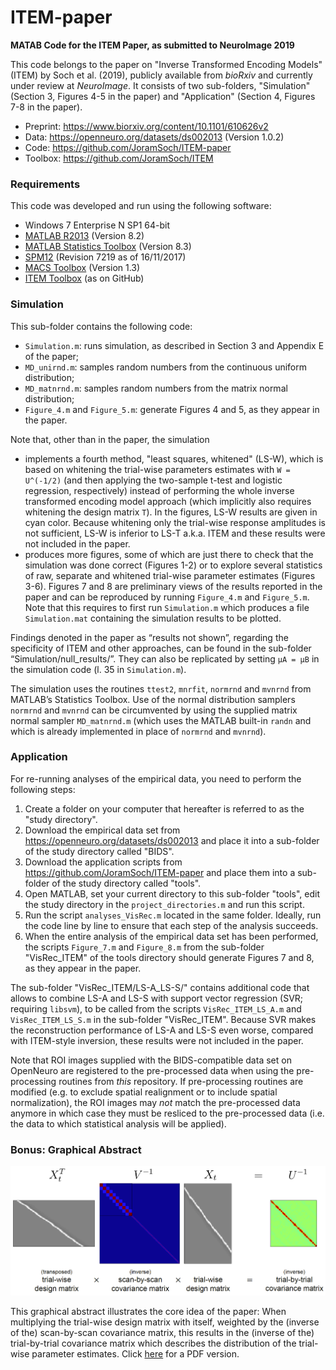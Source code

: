 # ITEM-paper

<b>MATAB Code for the ITEM Paper, as submitted to NeuroImage 2019</b>

This code belongs to the paper on "Inverse Transformed Encoding Models" (ITEM) by Soch et al. (2019), publicly available from <i>bioRxiv</i> and currently under review at <i>NeuroImage</i>. It consists of two sub-folders, "Simulation" (Section 3, Figures 4-5 in the paper) and "Application" (Section 4, Figures 7-8 in the paper).

- Preprint: https://www.biorxiv.org/content/10.1101/610626v2
- Data: https://openneuro.org/datasets/ds002013 (Version 1.0.2)
- Code: https://github.com/JoramSoch/ITEM-paper
- Toolbox: https://github.com/JoramSoch/ITEM


<h3>Requirements</h3>

This code was developed and run using the following software:
- Windows 7 Enterprise N SP1 64-bit
- <a href="https://de.mathworks.com/help/matlab/release-notes-R2013b.html">MATLAB R2013</a> (Version 8.2)
- <a href="https://de.mathworks.com/products/statistics.html">MATLAB Statistics Toolbox</a> (Version 8.3)
- <a href="https://www.fil.ion.ucl.ac.uk/spm/software/spm12/">SPM12</a> (Revision 7219 as of 16/11/2017)
- <a href="https://github.com/JoramSoch/MACS">MACS Toolbox</a> (Version 1.3)
- <a href="https://github.com/JoramSoch/ITEM">ITEM Toolbox</a> (as on GitHub)


<h3>Simulation</h3>

This sub-folder contains the following code:
- `Simulation.m`: runs simulation, as described in Section 3 and Appendix E of the paper;
- `MD_unirnd.m`: samples random numbers from the continuous uniform distribution;
- `MD_matnrnd.m`: samples random numbers from the matrix normal distribution;
- `Figure_4.m` and `Figure_5.m`: generate Figures 4 and 5, as they appear in the paper.

Note that, other than in the paper, the simulation
- implements a fourth method, "least squares, whitened" (LS-W), which is based on whitening the trial-wise parameters estimates with `W = U^(-1/2)` (and then applying the two-sample t-test and logistic regression, respectively) instead of performing the whole inverse transformed encoding model approach (which implicitly also requires whitening the design matrix `T`). In the figures, LS-W results are given in cyan color. Because whitening only the trial-wise response amplitudes is not sufficient, LS-W is inferior to LS-T a.k.a. ITEM and these results were not included in the paper.
- produces more figures, some of which are just there to check that the simulation was done correct (Figures 1-2) or to explore several statistics of raw, separate and whitened trial-wise parameter estimates (Figures 3-6). Figures 7 and 8 are preliminary views of the results reported in the paper and can be reproduced by running `Figure_4.m` and `Figure_5.m`. Note that this requires to first run `Simulation.m` which produces a file `Simulation.mat` containing the simulation results to be plotted.

Findings denoted in the paper as “results not shown”, regarding the specificity of ITEM and other approaches, can be found in the sub-folder “Simulation/null_results/”. They can also be replicated by setting `μA = μB` in the simulation code (l. 35 in `Simulation.m`).

The simulation uses the routines `ttest2`, `mnrfit`, `normrnd` and `mvnrnd` from MATLAB’s Statistics Toolbox. Use of the normal distribution samplers `normrnd` and `mvnrnd` can be circumvented by using the supplied matrix normal sampler `MD_matnrnd.m` (which uses the MATLAB built-in `randn` and which is already implemented in place of `normrnd` and `mvnrnd`).


<h3>Application</h3>

For re-running analyses of the empirical data, you need to perform the following steps:
1. Create a folder on your computer that hereafter is referred to as the "study directory".
2. Download the empirical data set from https://openneuro.org/datasets/ds002013 and place it into a sub-folder of the study directory called "BIDS".
3. Download the application scripts from https://github.com/JoramSoch/ITEM-paper and place them into a sub-folder of the study directory called "tools".
4. Open MATLAB, set your current directory to this sub-folder "tools", edit the study directory in the `project_directories.m` and run this script.
5. Run the script `analyses_VisRec.m` located in the same folder. Ideally, run the code line by line to ensure that each step of the analysis succeeds.
6. When the entire analysis of the empirical data set has been performed, the scripts `Figure_7.m` and `Figure_8.m` from the sub-folder "VisRec_ITEM" of the tools directory should generate Figures 7 and 8, as they appear in the paper.

The sub-folder "VisRec_ITEM/LS-A_LS-S/" contains additional code that allows to combine LS-A and LS-S with support vector regression (SVR; requiring `libsvm`), to be called from the scripts `VisRec_ITEM_LS_A.m` and `VisRec_ITEM_LS_S.m` in the sub-folder "VisRec_ITEM". Because SVR makes the reconstruction performance of LS-A and LS-S even worse, compared with ITEM-style inversion, these results were not included in the paper.

Note that ROI images supplied with the BIDS-compatible data set on OpenNeuro are registered to the pre-processed data when using the pre-processing routines from <i>this</i> repository. If pre-processing routines are modified (e.g. to exclude spatial realignment or to include spatial normalization), the ROI images may <i>not</i> match the pre-processed data anymore in which case they must be resliced to the pre-processed data (i.e. the data to which statistical analysis will be applied).


<h3>Bonus: Graphical Abstract</h3>

<img src="https://github.com/JoramSoch/ITEM-paper/raw/master/Figure_GA.png" alt="Graphical Abstract" width=1000>

This graphical abstract illustrates the core idea of the paper: When multiplying the trial-wise design matrix with itself, weighted by the (inverse of the) scan-by-scan covariance matrix, this results in the (inverse of the) trial-by-trial covariance matrix which describes the distribution of the trial-wise parameter estimates. Click <a href="https://github.com/JoramSoch/ITEM-paper/raw/master/Figure_GA.pdf">here</a> for a PDF version.

